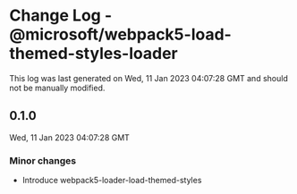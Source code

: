 # Change Log - @microsoft/webpack5-load-themed-styles-loader

This log was last generated on Wed, 11 Jan 2023 04:07:28 GMT and should not be manually modified.

## 0.1.0
Wed, 11 Jan 2023 04:07:28 GMT

### Minor changes

- Introduce webpack5-loader-load-themed-styles

